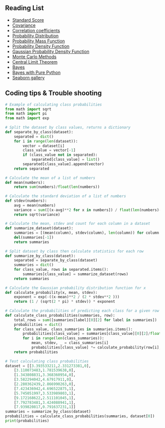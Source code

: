 ## **Reading List**

  - [Standard Score](https://docs.scipy.org/doc/scipy/reference/generated/scipy.stats.zscore.html)
  - [Covariance](https://pandas.pydata.org/docs/reference/api/pandas.DataFrame.cov.html)
  - [Correlation coefficients]()
  - [Probability Distribution]()
  - [Probability Mass Function](https://www.probabilitycourse.com/chapter3/3_1_3_pmf.php)
  - [Probability Density Function](https://online.stat.psu.edu/stat414/lesson/14/14.1)
  - [Gaussian Probability Density Function]()
  - [Monte Carlo Methods]()
  - [Central Limit Theorem](https://www.probabilitycourse.com/chapter7/7_1_2_central_limit_theorem.php)
  - [Bayes](https://machinelearningmastery.com/bayes-theorem-for-machine-learning/)
  - [Bayes with Pure Python](https://machinelearningmastery.com/naive-bayes-classifier-scratch-python/)
  - [Seaborn gallery](https://seaborn.pydata.org/examples/index.html)

## Coding tips & Trouble shooting

```python
# Example of calculating class probabilities
from math import sqrt
from math import pi
from math import exp
 
# Split the dataset by class values, returns a dictionary
def separate_by_class(dataset):
	separated = dict()
	for i in range(len(dataset)):
		vector = dataset[i]
		class_value = vector[-1]
		if (class_value not in separated):
			separated[class_value] = list()
		separated[class_value].append(vector)
	return separated
 
# Calculate the mean of a list of numbers
def mean(numbers):
	return sum(numbers)/float(len(numbers))
 
# Calculate the standard deviation of a list of numbers
def stdev(numbers):
	avg = mean(numbers)
	variance = sum([(x-avg)**2 for x in numbers]) / float(len(numbers)-1)
	return sqrt(variance)
 
# Calculate the mean, stdev and count for each column in a dataset
def summarize_dataset(dataset):
	summaries = [(mean(column), stdev(column), len(column)) for column in zip(*dataset)]
	del(summaries[-1])
	return summaries
 
# Split dataset by class then calculate statistics for each row
def summarize_by_class(dataset):
	separated = separate_by_class(dataset)
	summaries = dict()
	for class_value, rows in separated.items():
		summaries[class_value] = summarize_dataset(rows)
	return summaries
 
# Calculate the Gaussian probability distribution function for x
def calculate_probability(x, mean, stdev):
	exponent = exp(-((x-mean)**2 / (2 * stdev**2 )))
	return (1 / (sqrt(2 * pi) * stdev)) * exponent
 
# Calculate the probabilities of predicting each class for a given row
def calculate_class_probabilities(summaries, row):
	total_rows = sum([summaries[label][0][2] for label in summaries])
	probabilities = dict()
	for class_value, class_summaries in summaries.items():
		probabilities[class_value] = summaries[class_value][0][2]/float(total_rows)
		for i in range(len(class_summaries)):
			mean, stdev, _ = class_summaries[i]
			probabilities[class_value] *= calculate_probability(row[i], mean, stdev)
	return probabilities
 
# Test calculating class probabilities
dataset = [[3.393533211,2.331273381,0],
	[3.110073483,1.781539638,0],
	[1.343808831,3.368360954,0],
	[3.582294042,4.67917911,0],
	[2.280362439,2.866990263,0],
	[7.423436942,4.696522875,1],
	[5.745051997,3.533989803,1],
	[9.172168622,2.511101045,1],
	[7.792783481,3.424088941,1],
	[7.939820817,0.791637231,1]]
summaries = summarize_by_class(dataset)
probabilities = calculate_class_probabilities(summaries, dataset[0])
print(probabilities)
```



